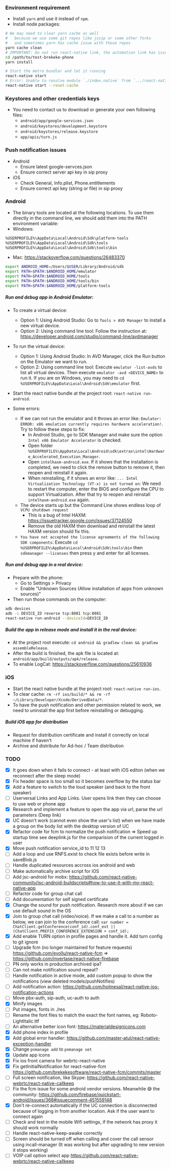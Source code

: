 ### Environment requirement
- Install `yarn` and use it instead of `npm`.
- Install node packages:
```sh
# We may need to clear yarn cache as well
#   because we use some git repos like jssip or some other forks
#   and sometimes yarn has cache issue with those repos
yarn cache clean
# IMPORTANT: Do not run react-native link, the automation link has issues, we already link them manually
cd /path/to/test-brekeke-phone
yarn install

# Start the metro bundler and let it running
react-native start
# Error: Unable to resolve module `./index.native` from `.../react-native/...`
react-native start --reset-cache
```


### Keystores and other credentials keys
- You need to contact us to download or generate your own following files:
  - `android/app/google-services.json`
  - `android/keystores/development.keystore`
  - `android/keystores/release.keystore`
  - `app/apis/turn.js`


### Push notification issues
- Android
  - Ensure latest google-servces.json
  - Ensure correct server api key in sip proxy
- iOS
  - Check General, Info.plist, Phone.entitlements
  - Ensure correct api key (string or file) in sip proxy


### Android
- The binary tools are located at the following locations. To use them directly in the command line, we should add them into the PATH environment variable:
- Windows:
```sh
%USERPROFILE%\AppData\Local\Android\Sdk\platform-tools
%USERPROFILE%\AppData\Local\Android\Sdk\tools
%USERPROFILE%\AppData\Local\Android\Sdk\tools\bin
```
- Mac: https://stackoverflow.com/questions/26483370
```sh
export ANDROID_HOME=/Users/$USER/Library/Android/sdk
export PATH=$PATH:$ANDROID_HOME/emulator
export PATH=$PATH:$ANDROID_HOME/tools
export PATH=$PATH:$ANDROID_HOME/tools/bin
export PATH=$PATH:$ANDROID_HOME/platform-tools
```

##### Run and debug app in Android Emulator:
- To create a virtual device:
  - Option 1: Using Android Studio: Go to `Tools > AVD Manager` to install a new virtual device.
  - Option 2: Using command line tool: Follow the instruction at: https://developer.android.com/studio/command-line/avdmanager
- To run the virtual device:
  - Option 1: Using Android Studio: In AVD Manager, click the Run button on the Emulator we want to run.
  - Option 2: Using command line tool: Execute `emulator -list-avds` to list all virtual devices. Then execute `emulator -avd <DEVICE_NAME>` to run it. If you are on Windows, you may need to `cd %USERPROFILE%\AppData\Local\Android\Sdk\emulator` first.
- Start the react native bundle at the project root: `react-native run-android`.

- Some errors:
  - If we can not run the emulator and it throws an error like: `Emulator: ERROR: x86 emulation currently requires hardware acceleration!`. Try to follow these steps to fix:
    - In Android Studio, go to SDK Manager and make sure the option `Intel x86 Emulator Accelerator` is checked.
    - Open folder `%USERPROFILE%\AppData\Local\Android\sdk\extras\intel\Hardware_Accelerated_Execution_Manager`.
    - Open `intelhaxm-android.exe`. If it shows that the installation is completed, we need to click the remove button to remove it, then reopen and reinstall it again.
    - When reinstalling, if it shows an error like: `... Intel Virtualization Technology (VT-x) is not turned on`: We need to restart the computer, enter the BIOS and configure the CPU to support Virtualization. After that try to reopen and reinstall `intelhaxm-android.exe` again.
  - The device starts up but the Command Line shows endless loop of `VCPU shutdown request`
    - This is a bug of Intel HAXM: https://issuetracker.google.com/issues/37124550
    - Remove the old HAXM then download and reinstall the latest HAXM version should fix this.
  - `You have not accepted the license agreements of the following SDK components`: Execute `cd %USERPROFILE%\AppData\Local\Android\Sdk\tools\bin` then `sdkmanager --licenses` then press y and enter for all licenses.

##### Run and debug app in a real device:
- Prepare with the phone:
  - Go to Settings > Privacy
  - Enable "Unknown Sources (Allow installation of apps from unknown sources)"
- Then run those commands on the computer:
```sh
adb devices
adb -s DEVICE_ID reverse tcp:8081 tcp:8081
react-native run-android --deviceId=DEVICE_ID
```

##### Build the app in release mode and install it in the real device:
- At the project root execute: `cd android && gradlew clean && gradlew assembleRelease`.
- After the build is finished, the apk file is located at: `android/app/build/outputs/apk/release`.
- To enable LogCat: https://stackoverflow.com/questions/25610936


### iOS
- Start the react native bundle at the project root: `react-native run-ios`.
- To clear cache: `rm -rf ios/build/* && rm -rf ~/Library/Developer/Xcode/DerivedData/*`.
- To have the push notification and other permission related to work, we need to uninstall the app first before reinstalling or debugging.

##### Build iOS app for distribution
- Request for distribution certificate and install it correctly on local machine if haven't
- Archive and distribute for Ad-hoc / Team distribution


### TODO
- [x] It goes down when it fails to connect - at least with iOS editon (when we reconnect after the sleep mode)
- [x] Fix header space is too small so it becomes overflow by the status bar
- [x] Add a feature to switch to the loud speaker (and back to the front speaker)
- [ ] Userversal Links and App Links. User opens link then they can choose to use web or phone app
- [x] Research and implement a feature to open the app via url, parse the url parameters (Deep link)
- [x] UC doesn't work (cannot even show the user's list) when we have made a group on the body list with the desktop version of UC
- [x] Refactor code for fcm to normalize the push notification => Speed up startup time see deeplink.js for the comparision of the current logged in user
- [x] Move push notification service_id to 11 12 13
- [ ] Add a loop and use RNFS.exist to check file exists before write in saveBlob.js
- [ ] Handle duplicated resources accross ios android and web
- [ ] Make automatically archive script for iOS
- [ ] Add jsc-android for mobx: https://github.com/react-native-community/jsc-android-buildscripts#how-to-use-it-with-my-react-native-app
- [ ] Refactor code for group chat call
- [ ] Add documentation for self signed certificate
- [x] Change the sound for push notification. Research more about if we can use default sound in the OS
- [x] Join to group chat call (video/voice). If we make a call to a number as below, we can join to the conference call: `var number = ChatClient.getConference(conf_id).conf_ext || (ChatClient.PREFIX_CONFERENCE_EXTENSION + conf_id);`
- [x] Add enable TURN option in profile pages and handle it. Add turn config to git ignore
- [ ] Upgrade fcm (no longer maintained for feature requests) https://github.com/evollu/react-native-fcm => https://github.com/invertase/react-native-firebase
- [ ] PN only works in production archived ipa?
- [ ] Can not make notification sound repeat?
- [ ] Handle notification in active mode, add custom popup to show the notifications (view deleted models/pushNotifies)
- [ ] Add notification action: https://github.com/holmesal/react-native-ios-notification-actions
- [ ] Move pbx-auth, sip-auth, uc-auth to auth
- [x] Minify images
- [ ] Put images, fonts in ./res
- [ ] Rename the font files to match the exact the font names, eg: Roboto-LightItalic.ttf
- [ ] An alternative better icon font: https://materialdesignicons.com
- [x] Add phone index in profile
- [x] Add global error handler: https://github.com/master-atul/react-native-exception-handler
- [x] Change `pnmanage add` to `pnmanage set`
- [x] Update app icons
- [x] Fix ios front camera for webrtc-react-native
- [x] Fix getInitialNotification for react-native-fcm https://github.com/brekekesoftware/react-native-fcm/commits/master
- [ ] Full screen notification, like Skype: https://github.com/react-native-webrtc/react-native-callkeep
- [ ] Fix the fcm issue for some android vendor versions. Meanwhile 😅 the community: https://github.com/firebase/quickstart-android/issues/368#issuecomment-451559148
- [x] Don't re-connect automatically if the UC connection is disconnected because of logging in from another location. Ask if the user want to connect again
- [ ] Check and test in the mobile Wifi settings, if the network has proxy it should work normally
- [ ] Handle react-native-keep-awake correctly
- [ ] Screen should be turned off when calling and cover the call sensor using incall-manager (It was working but after upgrading to new version it stops working)
- [ ] VOIP call option select app https://github.com/react-native-webrtc/react-native-callkeep
